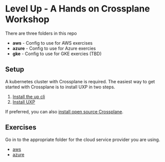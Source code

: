 # Level Up - A Hands on Crossplane Workshop

There are three folders in this repo

* **aws** - Config to use for AWS exercises
* **azure** - Config to use for Azure exercies
* **gke** - Config to use for GKE exercies (TBD)

## Setup
A kubernetes cluster with Crossplane is required. The easiest way to get started with Crossplane is to install UXP in two steps.
1. [Install the up cli](https://docs.upbound.io/cli/)
2. [Install UXP](https://docs.upbound.io/uxp/install/)

If preferred, you can also [install open source Crossplane](https://docs.crossplane.io/v1.10/getting-started/install-configure/).

## Exercises
Go in to the appropriate folder for the cloud service provider you are using.
- [aws](aws)
- [azure](azure)